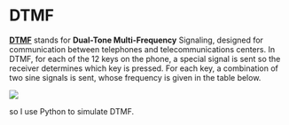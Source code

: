 # DTMF

**[DTMF](https://en.wikipedia.org/wiki/Dual-tone_multi-frequency_signaling)** stands for **Dual-Tone Multi-Frequency** Signaling, designed for communication between telephones and telecommunications centers. In DTMF, for each of the 12 keys on the phone, a special signal is sent so the receiver determines which key is pressed. For each key, a combination of two sine signals is sent, whose frequency is given in the table below.

<img src="https://images.app.goo.gl/cXmSxjk34rEazaP59">

so I use Python to simulate DTMF.

